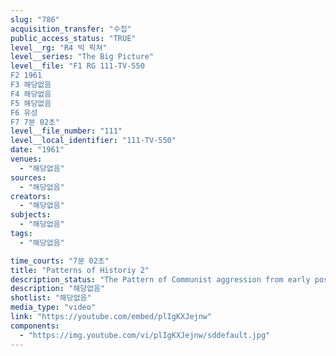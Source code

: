 ```yaml
---
slug: "786"
acquisition_transfer: "수집"
public_access_status: "TRUE"
level__rg: "R4 빅 픽쳐"
level__series: "The Big Picture"
level__file: "F1 RG 111-TV-550
F2 1961
F3 해당없음
F4 해당없음
F5 해당없음
F6 유성
F7 7분 02초"
level__file_number: "111"
level__local_identifier: "111-TV-550"
date: "1961"
venues: 
  - "해당없음"
sources: 
  - "해당없음"
creators: 
  - "해당없음"
subjects: 
  - "해당없음"
tags: 
  - "해당없음"

time_courts: "7분 02초"
title: "Patterns of Historiy 2"
description_status: "The Pattern of Communist aggression from early post WW2 days in Greece, through Korea, Southeast Asia and Cuba."
description: "해당없음"
shotlist: "해당없음"
media_type: "video"
link: "https://youtube.com/embed/plIgKXJejnw"
components: 
  - "https://img.youtube.com/vi/plIgKXJejnw/sddefault.jpg"
---
```

